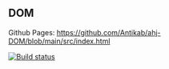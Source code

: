 ## DOM
Github Pages: https://github.com/Antikab/ahj-DOM/blob/main/src/index.html


[![Build status](https://ci.appveyor.com/api/projects/status/90r9hfuh4ci7j7g3?svg=true)](https://ci.appveyor.com/project/Antikab/ahj-dom-8rhqq)
